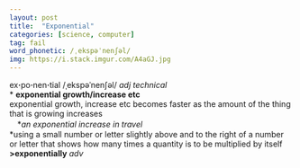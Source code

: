 ```yaml
---
layout: post
title:  "Exponential"
categories: [science, computer]
tag: fail
word_phonetic: /ˌekspəˈnenʃəl/
img: https://i.stack.imgur.com/A4aGJ.jpg
---
```

<DIV style="MARGIN: 0px 0px 5px">ex<B>·</B>po<B>·</B>nen<B>·</B>tial /ˌekspəˈnenʃəl/ <I>adj technical</I> <BR>* <B>exponential growth/increase etc</B><BR>exponential growth, increase etc becomes faster as the amount of the thing that is growing increases<BR>　*<I>an exponential increase in travel</I><BR>*using a small number or letter slightly above and to the right of a number or letter that shows how many times a quantity is to be multiplied by itself<BR><B>&gt;exponentially</B> <I>adv</I></DIV>
